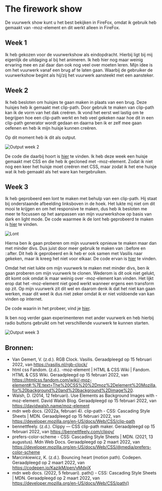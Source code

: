 # The firework show

De vuurwerk show kunt u het best bekijken in FireFox, omdat ik gebruik heb gemaakt van -moz-element en dit werkt alleen in FireFox.

## Week 1

Ik heb gekozen voor de vuurwerkshow als eindopdracht. Hierbij ligt bij mij eigenlijk de uitdaging al bij het animeren. Ik heb hier nog maar weinig ervaring mee en zal daar dan ook nog veel over moeten leren.
Mijn idee is om het vuurwerk vanaf een brug af te laten gaan. Waarbij de gebruiker de vuurwerkshow begint als hij/zij het vuurwerk aansteekt met een aansteker.

## Week 2
 
Ik heb besloten om huisjes te gaan maken in plaats van een brug. Deze huisjes heb ik gemaakt met clip-path. Door gebruik te maken van clip-path kan ik de vorm van het dak creëren. Ik vond het eerst wel lastig om te begrijpen hoe een clip-path werkt en heb veel gekeken naar hoe dit in een clip-path generator wordt gedaan en daarna ben ik er zelf mee gaan oefenen en heb ik mijn huisje kunnen creëren.

Op dit moment heb ik dit als output.

![Output week 2](https://github.com/lottekoblens/firework/blob/main/images/output-week2.gif)

De code die daarbij hoort is [hier](https://github.com/lottekoblens/firework/tree/7e25ad32dd8fed5ba19809d0b007007ab873ff3a) te vinden.
Ik heb deze week een huisje gemaakt met CSS en die heb ik gecloned met -moz-element. Zodat ik niet nog een keer het huisje moet creëren met CSS, maar zodat ik het ene huisje wat ik heb gemaakt als het ware kan hergebruiken.

## Week 3

Ik heb geprobeerd een lont te maken met behulp van een clip-path. Hij staat bij onderstaande afbeelding linksboven in de hoek. Het lukte mij niet om dit mooi te krijgen en om het responsive te maken, dus heb ik besloten me meer te focussen op het aanpassen van mijn vuurwerkshow op basis van dark en light mode. De code waarmee ik de lont heb geprobeerd te maken is [hier](https://github.com/lottekoblens/firework/tree/ea8bfd307162d1b89cb57bdf4170a9a0d01844b6) te vinden.

![Lont](https://github.com/lottekoblens/firework/blob/main/images/lont-try.png)

Hierna ben ik gaan proberen om mijn vuurwerk opnieuw te maken maar dan met minder divs. Dus juist door meer gebruik te maken van ::before en ::after. Dit heb ik geprobeerd en ik heb er ook samen met Vasilis naar gekeken, maar ik kreeg het niet voor elkaar. De code ervan is [hier](https://github.com/lottekoblens/firework/tree/2cec869a8c828164d68dfbebe9c2c1c3f6f7f260) te vinden.

Omdat het niet lukte om mijn vuurwerk te maken met minder divs, ben ik gaan proberen om mijn vuurwerk te clonen. Wederom is dit ook niet gelukt, dit komt ook omdat ik maar weinig over -moz-element kan vinden. Het lijkt erop dat het -moz-element niet goed werkt wanneer ergens een transform op zit. Op mijn vuurwerk zit dit wel en daarom denk ik dat het niet kan gaan werken, maar dit weet ik dus niet zeker omdat ik er niet voldoende van kan vinden op internet.

De code waarin in het probeer, vind je [hier](https://github.com/lottekoblens/firework/commit/e526571ddce3a1e6f8906964894c454986a83b02).

Ik ben nog verder gaan experimenteren met ander vuurwerk en heb hierbij radio buttons gebruikt om het verschillende vuurwerk te kunnen starten. 

![Output week 3]()


## Bronnen:
* Van Gemert, V. (z.d.). RGB Clock. Vasilis. Geraadpleegd op 15 februari 2022, van https://vasilis.nl/rgb-clock/
* html css Fandom. (z.d.). -moz-element | HTML & CSS Wiki | Fandom. HTML & CSS Wiki. Geraadpleegd op 15 februari 2022, van https://htmlcss.fandom.com/wiki/-moz-element#:%7E:text=The%20CSS%20%2Dmoz%2Delement%20Mozilla,for%20background%20and%20background%2Dimage%20.
* Walsh, D. (2014, 12 februari). Use Elements as Background Images with -moz-element. David Walsh Blog. Geraadpleegd op 15 februari 2022, van https://davidwalsh.name/moz-element
* mdn web docs. (2022a, februari 4). clip-path - CSS: Cascading Style Sheets | MDN. Geraadpleegd op 15 februari 2022, van https://developer.mozilla.org/en-US/docs/Web/CSS/clip-path
* bennettfeely. (z.d.). Clippy — CSS clip-path maker. Geraadpleegd op 15 februari 2022, van https://bennettfeely.com/clippy/
* prefers-color-scheme - CSS: Cascading Style Sheets | MDN. (2021, 13 augustus). Mdn Web Docs. Geraadpleegd op 2 maart 2022, van https://developer.mozilla.org/en-US/docs/Web/CSS/@media/prefers-color-scheme
* Marcinkiewicz, K. (z.d.). Bouncing heart (motion path). Codepen. Geraadpleegd op 2 maart 2022, van https://codepen.io/KazikM/pen/yMdxjX
* mdn web docs. (2022, 5 februari). path() - CSS: Cascading Style Sheets | MDN. Geraadpleegd op 2 maart 2022, van https://developer.mozilla.org/en-US/docs/Web/CSS/path()
